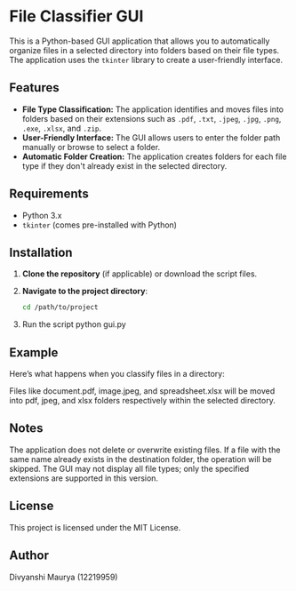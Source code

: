 # File Classifier GUI

This is a Python-based GUI application that allows you to automatically organize files in a selected directory into folders based on their file types. The application uses the `tkinter` library to create a user-friendly interface.

## Features

- **File Type Classification:** The application identifies and moves files into folders based on their extensions such as `.pdf`, `.txt`, `.jpeg`, `.jpg`, `.png`, `.exe`, `.xlsx`, and `.zip`.
- **User-Friendly Interface:** The GUI allows users to enter the folder path manually or browse to select a folder.
- **Automatic Folder Creation:** The application creates folders for each file type if they don't already exist in the selected directory.

## Requirements

- Python 3.x
- `tkinter` (comes pre-installed with Python)

## Installation

1. **Clone the repository** (if applicable) or download the script files.
   
2. **Navigate to the project directory**:
   ```bash
   cd /path/to/project

3. Run the script
   python gui.py

 ## Example
 
Here’s what happens when you classify files in a directory:

Files like document.pdf, image.jpeg, and spreadsheet.xlsx will be moved into pdf, jpeg, and xlsx folders respectively within the selected directory.

## Notes

The application does not delete or overwrite existing files. If a file with the same name already exists in the destination folder, the operation will be skipped.
The GUI may not display all file types; only the specified extensions are supported in this version.

## License

This project is licensed under the MIT License.

## Author

Divyanshi Maurya (12219959)
